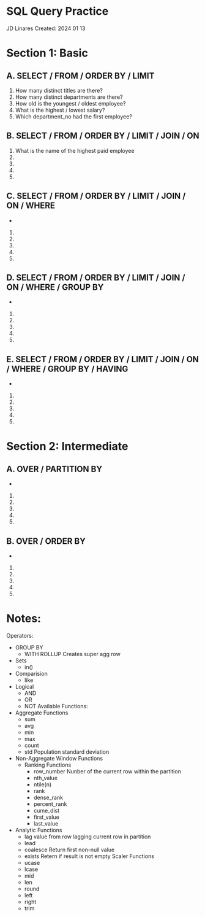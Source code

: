 # SQL Query Practice
JD Linares
Created: 2024 01 13


# Section 1: Basic
## A. SELECT / FROM / ORDER BY / LIMIT
1. How many distinct titles are there?
2. How many distinct departments are there?
3. How old is the youngest / oldest employee?
4. What is the highest / lowest salary?
5. Which department_no had the first employee? 

## B. SELECT / FROM / ORDER BY / LIMIT / JOIN / ON
1. What is the name of the highest paid employee
2. 
3. 
4. 
5. 

## C. SELECT / FROM / ORDER BY / LIMIT / JOIN / ON / WHERE
-
1. 
2. 
3. 
4. 
5. 

## D. SELECT / FROM / ORDER BY / LIMIT / JOIN / ON / WHERE / GROUP BY
- 
1. 
2. 
3. 
4. 
5. 

## E. SELECT / FROM / ORDER BY / LIMIT / JOIN / ON / WHERE / GROUP BY / HAVING
- 
1. 
2. 
3. 
4. 
5. 

# Section 2: Intermediate
## A. OVER / PARTITION BY
- 
1. 
2. 
3. 
4. 
5. 

## B. OVER / ORDER BY
- 
1. 
2. 
3. 
4. 
5. 



# Notes:
Operators:
- GROUP BY
  - WITH ROLLUP				Creates super agg row
- Sets
  - in()
- Comparision
  - like
- Logical 
  - AND
  - OR
  - NOT
Available Functions:
- Aggregate Functions
  - sum			
  - avg			
  - min			
  - max			
  - count			
  - std					Population standard deviation
- Non-Aggregate Window Functions
  - Ranking Functions
    - row_number			Nunber of the current row within the partition
    - nth_value
    - ntile(n)			
    - rank									
    - dense_rank			
    - percent_rank			
    - cume_dist			
    - first_value			
    - last_value			
- Analytic Functions
  - lag					value from row lagging current row in partition
  - lead			
  - coalesce				Return first non-null value
  - exists				Retern if result is not empty
 Scaler Functions
  - ucase
  - lcase
  - mid
  - len
  - round
  - left
  - right
  - trim












